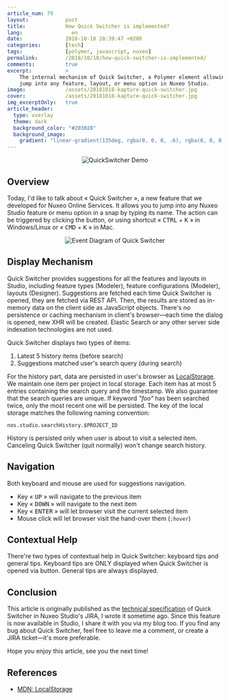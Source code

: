 ```yaml
---
article_num: 79
layout:            post
title:             How Quick Switcher is implemented?
lang:                en
date:              2018-10-18 20:39:47 +0200
categories:        [tech]
tags:              [polymer, javascript, nuxeo]
permalink:         /2018/10/18/how-quick-switcher-is-implemented/
comments:          true
excerpt:           >
    The internal mechanism of Quick Switcher, a Polymer element allowing you to
    jump into any feature, layout, or menu option in Nuxeo Studio.
image:             /assets/20181018-kapture-quick-switcher.jpg
cover:             /assets/20181018-kapture-quick-switcher.jpg
img_excerptOnly:   true
article_header:
  type: overlay
  theme: dark
  background_color: "#203028"
  background_image:
    gradient: "linear-gradient(135deg, rgba(0, 0, 0, .6), rgba(0, 0, 0, .4))"
---
```


<p align="center">
  <img src="/assets/20181018-kapture-quick-switcher.gif"
       style="max-width: 350px"
       alt="QuickSwitcher Demo">
</p>

## Overview

Today, I'd like to talk about « Quick Switcher », a new feature that we
developed for Nuxeo Online Services. It allows you to jump into any Nuxeo Studio
feature or menu option in a snap by typing its name. The action can be triggered
by clicking the button, or using shortcut « <kbd>CTRL</kbd> + <kbd>K</kbd> » in
Windows/Linux or « <kbd>CMD</kbd> + <kbd>K</kbd> » in Mac.

<p align="center">
  <img src="/assets/20181018-quick-switcher-diagram.png"
       alt="Event Diagram of Quick Switcher">
</p>

## Display Mechanism

Quick Switcher provides suggestions for all the features and layouts in Studio,
including feature types (Modeler), feature configurations (Modeler), layouts
(Designer). Suggestions are fetched each time Quick Switcher is opened, they are
fetched via REST API. Then, the results are stored as in-memory data on the
client side as JavaScript objects. There's no persistence or caching mechanism
in client's browser—each time the dialog is opened, new XHR will be created.
Elastic Search or any other server side indexation technologies are not used.

Quick Switcher displays two types of items:

1. Latest 5 history items (before search)
2. Suggestions matched user's search query (during search)

For the history part, data are persisted in user's browser as
[LocalStorage][LocalStorage]. We maintain one item per project in local storage.
Each item has at most 5 entries containing the search query and the timestamp.
We also guarantee that the search queries are unique. If keyword _"foo"_ has been
searched twice, only the most recent one will be persisted. The key of the local
storage matches the following naming convention:

    nos.studio.searchHistory.$PROJECT_ID

History is persisted only when user is about to visit a selected item. Canceling
Quick Switcher (quit normally) won't change search history.

## Navigation

Both keyboard and mouse are used for suggestions navigation.

- Key « <kbd>UP</kbd> » will navigate to the previous item
- Key « <kbd>DOWN</kbd> » will navigate to the next item
- Key « <kbd>ENTER</kbd> » will let browser visit the current selected item
- Mouse click will let browser visit the hand-over them (`:hover`)

## Contextual Help

There're two types of contextual help in Quick Switcher: keyboard tips and
general tips. Keyboard tips are ONLY displayed when Quick Switcher is opened
via button. General tips are always displayed.

## Conclusion

This article is originally published as the
[technical specification](https://jira.nuxeo.com/browse/NXS-4769) of Quick
Switcher in Nuxeo Studio's JIRA, I wrote it
sometime ago. Since this feature is now available in Studio, I share it with
you via my blog too. If you find any bug about Quick Switcher, feel free to
leave me a comment, or create a JIRA ticket—it's more preferable.

Hope you enjoy this article, see you the next time!

## References

- [MDN: LocalStorage][LocalStorage]

[LocalStorage]: https://developer.mozilla.org/en-US/docs/Web/API/Storage/LocalStorage
